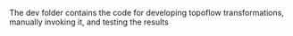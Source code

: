 The dev folder contains the code for developing topoflow transformations, manually invoking it, and testing the results